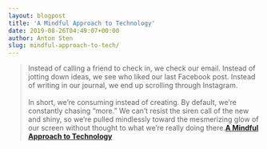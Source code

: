 ```yaml
---
layout: blogpost
title: 'A Mindful Approach to Technology'
date: 2019-08-26T04:49:07+00:00
author: Anton Sten
slug: mindful-approach-to-tech/
---
```


>Instead of calling a friend to check in, we check our email. Instead of jotting down ideas, we see who liked our last Facebook post. Instead of writing in our journal, we end up scrolling through Instagram.
<br /><br />
In short, we’re consuming instead of creating. By default, we’re constantly chasing “more.” We can’t resist the siren call of the new and shiny, so we’re pulled mindlessly toward the mesmerizing glow of our screen without thought to what we’re really doing there.**[A Mindful Approach to Technology](https://thesweetsetup.com/a-mindful-approach-to-technology/)**
